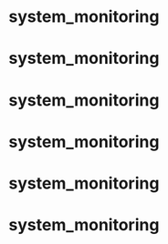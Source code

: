 # system_monitoring
# system_monitoring
# system_monitoring
# system_monitoring
# system_monitoring
# system_monitoring
